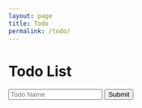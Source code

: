 ```yaml
---
layout: page
title: Todo
permalink: /todo/
---
```


# Todo List

<form id="todo-form">
<input type="text" placeholder="Todo Name" id="todo-name">
<input type="submit" value="Submit">
</form>

<ul id="todo-list-ul">
</ul>

<script>
document.getElementById("todo-form").onsubmit = function (event) {
  event.preventDefault();
  const name = document.getElementById("todo-name").value;
  document.getElementById("todo-name").value = "";
  const todoItem = document.createElement("li");
  const todoText = document.createTextNode(name);
  todoItem.appendChild(todoText);
  todoItem.classList.add("todo-item");
  todoItem.onclick = function () {
    document.getElementById("todo-list-ul").removeChild(todoItem);
  }
  document.getElementById("todo-list-ul").appendChild(todoItem);
}
</script>

<style>
.todo-item:hover {
  text-decoration: line-through;
  cursor: pointer;
}
</style>